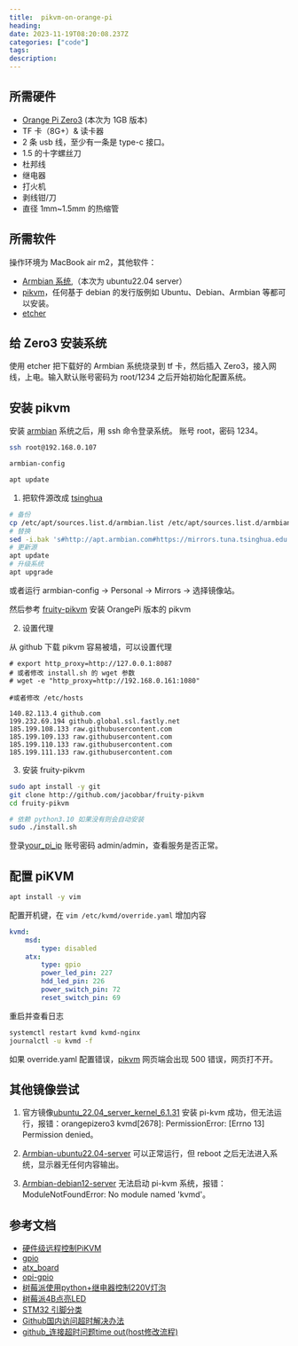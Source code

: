 ```yaml
---
title:  pikvm-on-orange-pi
heading:  
date: 2023-11-19T08:20:08.237Z
categories: ["code"]
tags: 
description:  
---
```



## 所需硬件
- [Orange Pi Zero3](http://www.orangepi.cn/html/hardWare/computerAndMicrocontrollers/service-and-support/Orange-Pi-Zero-3.html) (本次为 1GB 版本)
- TF 卡（8G+）& 读卡器
- 2 条 usb 线，至少有一条是 type-c 接口。
- 1.5 的十字螺丝刀
- 杜邦线
- 继电器
- 打火机
- 剥线钳/刀
- 直径 1mm~1.5mm 的热缩管


## 所需软件
 操作环境为 MacBook air m2，其他软件：
- [Armbian 系统](https://github.com/leeboby/armbian-images),（本次为 ubuntu22.04 server）
- [pikvm](https://github.com/jacobbar/fruity-pikvm)，任何基于 debian 的发行版例如 Ubuntu、Debian、Armbian 等都可以安装。
- [etcher](https://etcher.balena.io/)

## 给 Zero3 安装系统
使用 etcher 把下载好的 Armbian 系统烧录到 tf 卡，然后插入 Zero3，接入网线，上电。输入默认账号密码为 root/1234 之后开始初始化配置系统。


## 安装 pikvm
安装 [armbian](https://docs.armbian.com/User-Guide_Getting-Started/#how-to-boot) 系统之后，用 ssh 命令登录系统。 账号 root，密码 1234。 

```bash
ssh root@192.168.0.107

armbian-config

apt update 
```

1. 把软件源改成 [tsinghua](https://mirrors.tuna.tsinghua.edu.cn/help/armbian/) 

```bash
# 备份
cp /etc/apt/sources.list.d/armbian.list /etc/apt/sources.list.d/armbian.list.bak
# 替换
sed -i.bak 's#http://apt.armbian.com#https://mirrors.tuna.tsinghua.edu.cn/armbian#g' /etc/apt/sources.list.d/armbian.list
# 更新源
apt update
# 升级系统
apt upgrade 
```
或者运行 armbian-config -> Personal -> Mirrors -> 选择镜像站。

然后参考 [fruity-pikvm](https://github.com/jacobbar/fruity-pikvm) 安装 OrangePi 版本的 pikvm



2. 设置代理

从 github 下载 pikvm 容易被墙，可以设置代理

```
# export http_proxy=http://127.0.0.1:8087
# 或者修改 install.sh 的 wget 参数 
# wget -e "http_proxy=http://192.168.0.161:1080" 

#或者修改 /etc/hosts

140.82.113.4 github.com
199.232.69.194 github.global.ssl.fastly.net
185.199.108.133 raw.githubusercontent.com
185.199.109.133 raw.githubusercontent.com
185.199.110.133 raw.githubusercontent.com
185.199.111.133 raw.githubusercontent.com

```

3. 安装 fruity-pikvm
```bash
sudo apt install -y git
git clone http://github.com/jacobbar/fruity-pikvm
cd fruity-pikvm

# 依赖 python3.10 如果没有则会自动安装
sudo ./install.sh

```


登录[your_pi_ip](https://192.168.0.107/) 账号密码 admin/admin，查看服务是否正常。


## 配置 piKVM


```bash
apt install -y vim
```

配置开机键，在 `vim /etc/kvmd/override.yaml` 增加内容
```yaml
kvmd:
    msd:
        type: disabled
    atx:  
        type: gpio
        power_led_pin: 227
        hdd_led_pin: 226
        power_switch_pin: 72
        reset_switch_pin: 69
```

重启并查看日志
```bash
systemctl restart kvmd kvmd-nginx
journalctl -u kvmd -f
```

如果 override.yaml 配置错误，[pikvm](https://192.168.0.107/) 网页端会出现 500 错误，网页打不开。


## 其他镜像尝试
1. 官方镜像[ubuntu_22.04_server_kernel_6.1.31](https://drive.google.com/drive/folders/1CJYrhHyyje9dEY4-t7JhcZBJfdAFBJro)
安装 pi-kvm 成功，但无法运行，报错：orangepizero3 kvmd[2678]: PermissionError: [Errno 13] Permission denied。

2. [Armbian-ubuntu22.04-server](https://github.com/leeboby/armbian-images)
可以正常运行，但 reboot 之后无法进入系统，显示器无任何内容输出。

3. [Armbian-debian12-server](https://github.com/leeboby/armbian-images) 无法启动 pi-kvm 系统，报错： ModuleNotFoundError: No module named 'kvmd'。

## 参考文档
- [硬件级远程控制PiKVM](https://www.bilibili.com/video/BV1VN4y1971c)
- [gpio](https://docs.pikvm.org/gpio/)
- [atx_board](https://docs.pikvm.org/atx_board/?h=atx)
- [opi-gpio](https://opi-gpio.readthedocs.io/en/latest/api-documentation.html)
- [树莓派使用python+继电器控制220V灯泡](https://www.cnblogs.com/ejiyuan/p/15365792.html)
- [树莓派4B点亮LED](https://blog.csdn.net/weixin_51245887/article/details/123491767)
- [STM32 引脚分类](https://zhuanlan.zhihu.com/p/67412073)
- [Github国内访问超时解决办法](https://blog.csdn.net/unstorm/article/details/121532868)
- [github_连接超时问题time out(host修改流程)](https://blog.51cto.com/u_15672212/5382054)


